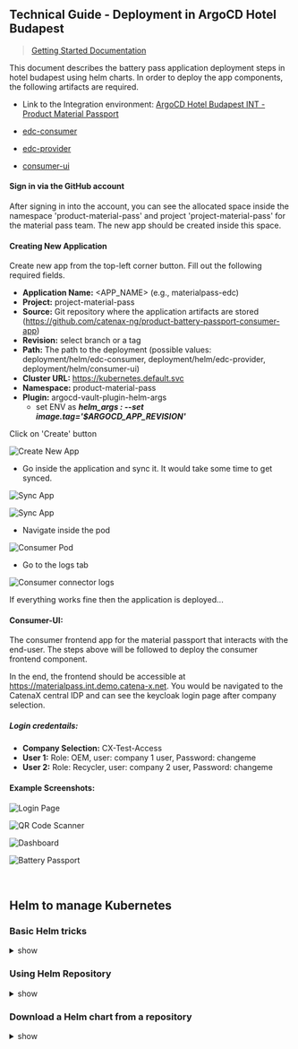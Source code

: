 <!--
 Copyright 2023 BASF SE, BMW AG, Henkel AG & Co. KGaA
 
 Licensed under the Apache License, Version 2.0 (the "License");
 you may not use this file except in compliance with the License.
 You may obtain a copy of the License at
 
     http://www.apache.org/licenses/LICENSE-2.0
 
 Unless required by applicable law or agreed to in writing, software
 distributed under the License is distributed on an "AS IS" BASIS,
 WITHOUT WARRANTIES OR CONDITIONS OF ANY KIND, either express or implied.
 See the License for the specific language governing permissions and
 limitations under the License.
-->

## Technical Guide - Deployment in ArgoCD Hotel Budapest


> [Getting Started Documentation](getting-started.md)

This document describes the battery pass application deployment steps in hotel budapest using helm charts. In order to deploy the app components, the following artifacts are required. 

- Link to the Integration environment: [ArgoCD Hotel Budapest INT - Product Material Passport](https://argo.int.demo.catena-x.net)

- [edc-consumer](./helm/edc-consumer)

- [edc-provider](./helm/edc-provider)

- [consumer-ui](./helm/consumer-ui)


#### Sign in via the GitHub account

After signing in into the account, you can see the allocated space inside the namespace 'product-material-pass' and project 'project-material-pass' for the material pass team. The new app should be created inside this space.

#### Creating New Application

Create new app from the top-left corner button.
Fill out the following required fields.
- **Application Name:** <APP_NAME> (e.g., materialpass-edc)
- **Project:** project-material-pass
- **Source:** Git repository where the application artifacts are stored (https://github.com/catenax-ng/product-battery-passport-consumer-app)
- **Revision:** select branch or a tag
- **Path:** The path to the deployment (possible values: deployment/helm/edc-consumer, deployment/helm/edc-provider, deployment/helm/consumer-ui)
- **Cluster URL:** https://kubernetes.default.svc
- **Namespace:** product-material-pass
- **Plugin:** argocd-vault-plugin-helm-args
    - set ENV as ***helm_args : --set image.tag='$ARGOCD_APP_REVISION'***

Click on 'Create' button

![Create New App](./images/create_application_with_vault_plugin.png)

- Go inside the application and sync it. It would take some time to get synced.

![Sync App](./images/app_sync.png)

![Sync App](./images/pod_sync.png)

- Navigate inside the pod

![Consumer Pod](./images/consumer-ui_pod.png)
- Go to the logs tab

![Consumer connector logs](./images/logs.png)

If everything works fine then the application is deployed...

#### Consumer-UI:

The consumer frontend app for the material passport that interacts with the end-user. The steps above will be followed to deploy the consumer frontend component.

In the end, the frontend should be accessible at https://materialpass.int.demo.catena-x.net. You would be navigated to the CatenaX central IDP and can see the keycloak login page after company selection.

##### Login credentails:
- **Company Selection:** CX-Test-Access
- **User 1:** Role: OEM, user: company 1 user, Password: changeme
- **User 2:** Role: Recycler, user: company 2 user, Password: changeme

#### Example Screenshots:

![Login Page](./images/cx_login.png)

![QR Code Scanner](./images/qr_code_scanner.png)

![Dashboard](./images/dashboard.png)

![Battery Passport](./images/battery_pass.png)

<br />

## Helm to manage Kubernetes

### Basic Helm tricks

<details><summary>show</summary>
<p>

```bash
# Creating basic helm chart
helm create <CHART_NAME>

# Building chart dependencies
 helm dependency build <SOURCE>

# Updating chart dependencies
 helm dependency update <SOURCE>

# Installing helm release
helm install <CHART_NAME> -f myvalues.yaml ./SOURCE

# Uninstalling helm release
helm uninstall <CHART_NAME>

# Listing helm releases
helm list
```
<p>
</details>

### Using Helm Repository
<details><summary>show</summary>
<p>

```bash
helm repo add [NAME] [URL]  [flags]

helm repo list / helm repo ls

helm repo remove [REPO1] [flags]

helm repo update / helm repo up

helm repo update [REPO1] [flags]

helm repo index [DIR] [flags]
```
<p>
</details>

### Download a Helm chart from a repository 

<details><summary>show</summary>
<p>

```bash
helm pull [chart URL | repo/chartname] [...] [flags] ## this would download a helm, not install 
helm pull --untar [rep/chartname] # untar the chart after downloading it 
```

</p>
</details>
